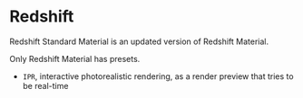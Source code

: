 # Redshift

Redshift Standard Material is an updated version of Redshift Material.

Only Redshift Material has presets.

- `IPR`, interactive photorealistic rendering, as a render preview that tries to be real-time
